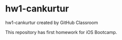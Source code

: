 # hw1-cankurtur
hw1-cankurtur created by GitHub Classroom

This repository has first homework for iOS Bootcamp.
